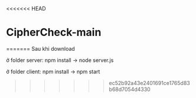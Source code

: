 <<<<<<< HEAD
# CipherCheck-main

=======
Sau khi download

ở folder server: npm install -> node server.js

ở folder client: npm install -> npm start
>>>>>>> ec52b92a43e2401691ce1765d83b68d7054d4330
